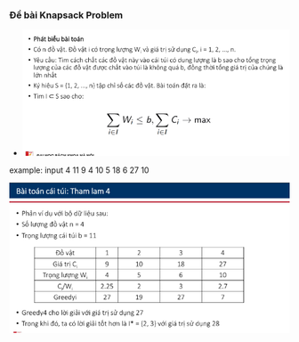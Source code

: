 ### Đề bài Knapsack Problem 
- ![đề bài](image.png)

example:
input
4 11
9 4
10 5
18 6
27 10

![phản ví dụ greedy 4](image-1.png)